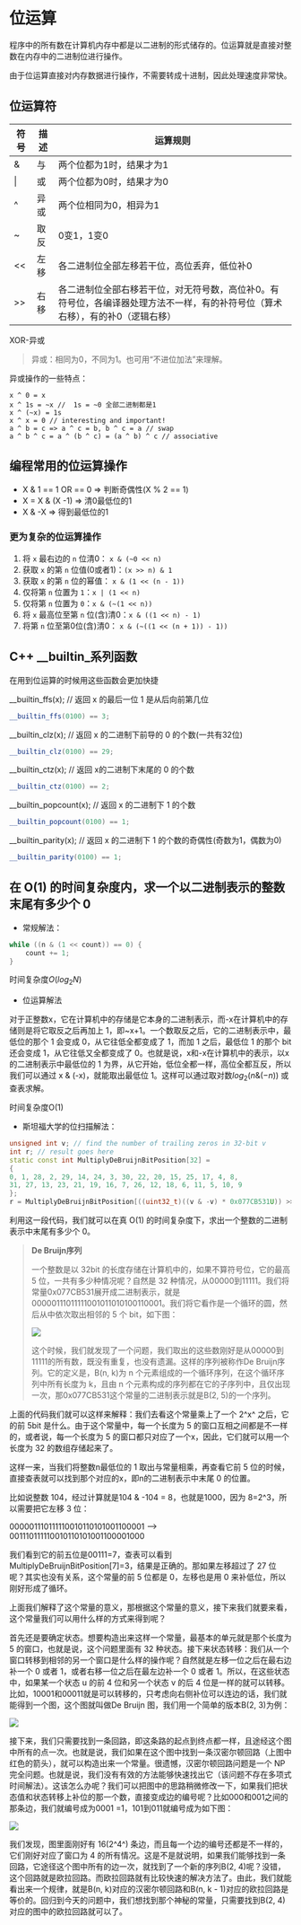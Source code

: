 # 位运算

程序中的所有数在计算机内存中都是以二进制的形式储存的。位运算就是直接对整数在内存中的二进制位进行操作。

由于位运算直接对内存数据进行操作，不需要转成十进制，因此处理速度非常快。

## 位运算符

| 符号 | 描述 | 运算规则                                                     |
| ---- | ---- | ------------------------------------------------------------ |
| &    | 与   | 两个位都为1时，结果才为1                                     |
| \|   | 或   | 两个位都为0时，结果才为0                                     |
| ^    | 异或 | 两个位相同为0，相异为1                                       |
| ~    | 取反 | 0变1，1变0                                                   |
| <<   | 左移 | 各二进制位全部左移若干位，高位丢弃，低位补0                  |
| >>   | 右移 | 各二进制位全部右移若干位，对无符号数，高位补0。有符号位，各编译器处理方法不一样，有的补符号位（算术右移），有的补0（逻辑右移） |

XOR-异或

> 异或：相同为0，不同为1。也可用“不进位加法”来理解。

异或操作的一些特点：

```
x ^ 0 = x
x ^ 1s = ~x //  1s = ~0 全部二进制都是1
x ^ (~x) = 1s
x ^ x = 0 // interesting and important!
a ^ b = c => a ^ c = b, b ^ c = a // swap
a ^ b ^ c = a ^ (b ^ c) = (a ^ b) ^ c // associative
```

## 编程常用的位运算操作

* X & 1 == 1 OR == 0  => 判断奇偶性(X % 2 == 1)
* X = X & (X -1)  =>  清0最低位的1
* X & -X => 得到最低位的1

### 更为复杂的位运算操作

1.  将 `x` 最右边的 `n` 位清0： `x & (~0 << n)`
2.  获取 `x` 的第 `n` 位值(0或者1)：`(x >> n) & 1`
3.  获取 `x` 的第 `n` 位的幂值： `x & (1 << (n - 1))`
4.  仅将第 `n` 位置为 `1`：`x | (1 << n)`
5.  仅将第 `n` 位置为 `0`：`x & (~(1 << n))`
6.  将 `x` 最高位至第 `n` 位(含)清0：`x & ((1 << n) - 1)`
7.  将第 `n` 位至第0位(含)清0： `x & (~((1 << (n + 1)) - 1))`

## C++ \_\_builtin_系列函数

在用到位运算的时候用这些函数会更加快捷



__builtin_ffs(x); // 返回 x 的最后一位 1 是从后向前第几位

```c++
__builtin_ffs(0100) == 3;
```

__builtin_clz(x); // 返回 x 的二进制下前导的 0 的个数(一共有32位)

```c++
__builtin_clz(0100) == 29;
```

__builtin_ctz(x); // 返回 x的二进制下末尾的 0 的个数

```c++
__builtin_ctz(0100) == 2;
```

__builtin_popcount(x); // 返回 x 的二进制下 1 的个数

```c++
__builtin_popcount(0100) == 1;
```

__builtin_parity(x); // 返回 x 的二进制下 1 的个数的奇偶性(奇数为1，偶数为0)

```c++
__builtin_parity(0100) == 1;
```



## 在 O(1) 的时间复杂度内，求一个以二进制表示的整数末尾有多少个 0

* 常规解法：

```c++
while ((n & (1 << count)) == 0) {
	count += 1;
}
```

时间复杂度$O(log_2N)$

* 位运算解法

对于正整数x，它在计算机中的存储是它本身的二进制表示，而-x在计算机中的存储则是将它取反之后再加上 1，即~x+1。一个数取反之后，它的二进制表示中，最低位的那个 1 会变成 0，从它往低全都变成了 1，而加 1 之后，最低位 1 的那个 bit 还会变成 1，从它往低又全都变成了 0。也就是说，x和-x在计算机中的表示，以x的二进制表示中最低位的 1 为界，从它开始，低位全都一样，高位全都互反，所以我们可以通过 x & (-x)，就能取出最低位 1。这样可以通过取对数$log_2(n \& (-n))$ 或查表求解。

时间复杂度O(1)

* 斯坦福大学的位扫描解法：

```c++
unsigned int v; // find the number of trailing zeros in 32-bit v
int r; // result goes here
static const int MultiplyDeBruijnBitPosition[32] =
{
0, 1, 28, 2, 29, 14, 24, 3, 30, 22, 20, 15, 25, 17, 4, 8,
31, 27, 13, 23, 21, 19, 16, 7, 26, 12, 18, 6, 11, 5, 10, 9
};
r = MultiplyDeBruijnBitPosition[((uint32_t)((v & -v) * 0x077CB531U)) >> 27];
```

利用这一段代码，我们就可以在真 O(1) 的时间复杂度下，求出一个整数的二进制表示中末尾有多少个 0。

> **De Bruijn序列**
>
> 一个整数是以 32bit 的长度存储在计算机中的，如果不算符号位，它的最高 5 位，一共有多少种情况呢？自然是 32 种情况，从00000到11111。我们将常量0x077CB531展开成二进制表示，就是00000111011111001011010100110001。我们将它看作是一个循环的圆，然后从中依次取出相邻的 5 个 bit，如下图：
>
> ![](D:/gr/6688study/数据结构和算法学习笔记/img/位循环表示.png)
>
> 这个时候，我们就发现了一个问题，我们取出的这些数刚好是从00000到11111的所有数，既没有重复，也没有遗漏。这样的序列被称作De Bruijn序列。它的定义是，B(n, k)为 n 个元素组成的一个循环序列，在这个循环序列中所有长度为 k，且由 n 个元素构成的序列都在它的子序列中，且仅出现一次，那0x077CB531这个常量的二进制表示就是B(2, 5)的一个序列。

上面的代码我们就可以这样来解释：我们去看这个常量乘上了一个 2^x^ 之后，它的前 5bit 是什么。由于这个常量中，每一个长度为 5 的窗口互相之间都是不一样的，或者说，每一个长度为 5 的窗口都只对应了一个x，因此，它们就可以用一个长度为 32 的数组存储起来了。

这样一来，当我们将整数n最低位的 1 取出与常量相乘，再查看它前 5 位的时候，直接查表就可以找到那个对应的x，即n的二进制表示中末尾 0 的位置。

比如说整数 104，经过计算就是104 & -104 = 8，也就是1000，因为 8=2^3，所以需要把它左移 3 位：

000001110111110010110101001100001  -->  001110111110010110101001100001000

我们看到它的前五位是00111=7，查表可以看到MultiplyDeBruijnBitPosition[7]=3，结果是正确的。那如果左移超过了 27 位呢？其实也没有关系，这个常量的前 5 位都是 0，左移也是用 0 来补低位，所以刚好形成了循环。



上面我们解释了这个常量的意义，那根据这个常量的意义，接下来我们就要来看，这个常量我们可以用什么样的方式来得到呢？

首先还是要确定状态。想要构造出来这样一个常量，最基本的单元就是那个长度为 5 的窗口，也就是说，这个问题里面有 32 种状态。接下来状态转移：我们从一个窗口转移到相邻的另一个窗口是什么样的操作呢？自然就是左移一位之后在最右边补一个 0 或者 1，或者右移一位之后在最左边补一个 0 或者 1。所以，在这些状态中，如果某一个状态 u 的前 4 位和另一个状态 v 的后 4 位是一样的就可以转移。比如，10001和00011就是可以转移的，只考虑向右侧补位可以连边的话，我们就能得到一个图，这个图就叫做De Bruijn 图，我们用一个简单的版本B(2, 3)为例：

![](./img/DeBruijn图.png)

接下来，我们只需要找到一条回路，即这条路的起点到终点都一样，且途经这个图中所有的点一次。也就是说，我们如果在这个图中找到一条汉密尔顿回路（上图中红色的箭头），就可以构造出来一个常量。很遗憾，汉密尔顿回路问题是一个 NP 完全问题。也就是说，我们没有有效的方法能够快速找出它（该问题不存在多项式时间解法）。这该怎么办呢？我们可以把图中的思路稍微修改一下，如果我们把状态值和状态转移上补位的那一个数，直接变成边的编号呢？比如000和001之间的那条边，我们就编号成为0001 =1，101到011就编号成为如下图：

![](./img/DeBruijn欧拉图.png)

我们发现，图里面刚好有 16(2^4^) 条边，而且每一个边的编号还都是不一样的，它们刚好对应了窗口为 4 的所有情况。这是不是就说明，如果我们能够找到一条回路，它途径这个图中所有的边一次，就找到了一个新的序列B(2, 4)呢？没错，这个回路就是欧拉回路。而欧拉回路就有比较快速的解决方法了。由此，我们就能看出来一个规律，就是B(n, k)对应的汉密尔顿回路和B(n, k - 1)对应的欧拉回路是等价的。回归到今天的问题中，我们想找到那个神秘的常量，只需要找到B(2, 4)对应的图中的欧拉回路就可以了。
